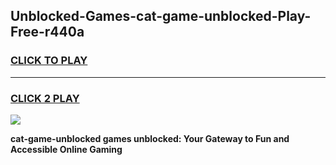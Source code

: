 
## Unblocked-Games-cat-game-unblocked-Play-Free-r440a
<h3>
<a href="https://premium76.site?title=cat-game-unblocked&ref=15A">CLICK TO PLAY</a></h3>
<hr>

<h3>
<a href="https://premium76.site?title=cat-game-unblocked&ref=15A">CLICK 2 PLAY</a>
  
</h3>

<a href="https://premium76.site?title=cat-game-unblocked&ref=15A"><img src="https://clearcache.store/games.png"></a>


**cat-game-unblocked games unblocked: Your Gateway to Fun and Accessible Online Gaming**
